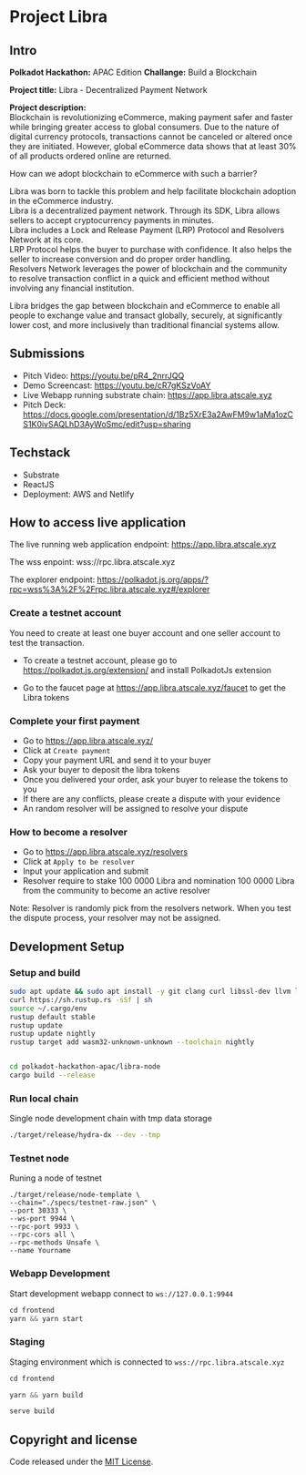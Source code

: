 
# Project Libra


## Intro 

**Polkadot Hackathon:** APAC Edition
**Challange:** Build a Blockchain

**Project title:** Libra - Decentralized Payment Network

**Project description:**   
Blockchain is revolutionizing eCommerce, making payment safer and faster while bringing greater access to global consumers.
Due to the nature of digital currency protocols, transactions cannot be canceled or altered once they are initiated. However, global eCommerce data shows that at least 30% of all products ordered online are returned.

How can we adopt blockchain to eCommerce with such a barrier?

Libra was born to tackle this problem and help facilitate blockchain adoption in the eCommerce industry.  
Libra is a decentralized payment network. Through its SDK, Libra allows sellers to accept cryptocurrency payments in minutes.  
Libra includes a Lock and Release Payment (LRP) Protocol and Resolvers Network at its core.  
LRP Protocol helps the buyer to purchase with confidence. It also helps the seller to increase conversion and do proper order handling.  
Resolvers Network leverages the power of blockchain and the community to resolve transaction conflict in a quick and efficient method without involving any financial institution.  

Libra bridges the gap between blockchain and eCommerce to enable all people to exchange value and transact globally, securely, at significantly lower cost, and more inclusively than traditional financial systems allow.

## Submissions 
- Pitch Video: https://youtu.be/pR4_2nrrJQQ
- Demo Screencast: https://youtu.be/cR7gKSzVoAY
- Live Webapp running substrate chain: https://app.libra.atscale.xyz
- Pitch Deck: https://docs.google.com/presentation/d/1Bz5XrE3a2AwFM9w1aMa1ozCS1K0ivSAQLhD3AyWoSmc/edit?usp=sharing

## Techstack
- Substrate 
- ReactJS 
- Deployment: AWS and Netlify

## How to access live application 

The live running web application endpoint: https://app.libra.atscale.xyz

The wss enpoint: wss://rpc.libra.atscale.xyz

The explorer endpoint: https://polkadot.js.org/apps/?rpc=wss%3A%2F%2Frpc.libra.atscale.xyz#/explorer

### Create a testnet account

You need to create at least one buyer account and one seller account to test the transaction. 

- To create a testnet account, please go to https://polkadot.js.org/extension/ and install PolkadotJs extension

- Go to the faucet page at https://app.libra.atscale.xyz/faucet to get the Libra tokens 

### Complete your first payment
- Go to https://app.libra.atscale.xyz/
- Click at `Create payment`
- Copy your payment URL and send it to your buyer
- Ask your buyer to deposit the libra tokens
- Once you delivered your order, ask your buyer to release the tokens to you
- If there are any conflicts, please create a dispute with your evidence
- An random resolver will be assigned to resolve your dispute

### How to become a resolver

- Go to https://app.libra.atscale.xyz/resolvers
- Click at `Apply to be resolver`
- Input your application and submit
- Resolver require to stake 100 0000 Libra and nomination 100 0000 Libra from the community to become an active resolver

Note: Resolver is randomly pick from the resolvers network. When you test the dispute process, your resolver may not be assigned. 

## Development Setup

### Setup and build

```bash
sudo apt update && sudo apt install -y git clang curl libssl-dev llvm libudev-dev
curl https://sh.rustup.rs -sSf | sh
source ~/.cargo/env
rustup default stable
rustup update
rustup update nightly
rustup target add wasm32-unknown-unknown --toolchain nightly


cd polkadot-hackathon-apac/libra-node
cargo build --release

```

### Run local chain
Single node development chain with tmp data storage

```bash
./target/release/hydra-dx --dev --tmp
```

### Testnet node
Runing a node of testnet
```
./target/release/node-template \
--chain="./specs/testnet-raw.json" \
--port 30333 \
--ws-port 9944 \
--rpc-port 9933 \
--rpc-cors all \
--rpc-methods Unsafe \
--name Yourname

```

### Webapp Development
Start development webapp connect to `ws://127.0.0.1:9944`

```js
cd frontend 
yarn && yarn start
```

### Staging
Staging environment which is connected to `wss://rpc.libra.atscale.xyz`

```js
cd frontend 

yarn && yarn build

serve build
```

## Copyright and license
Code released under the [MIT License](https://en.wikipedia.org/wiki/MIT_License).
